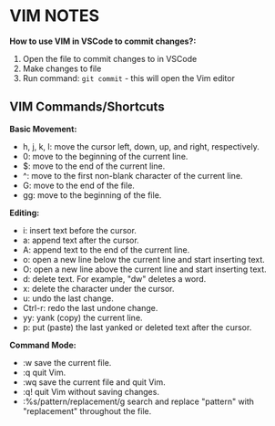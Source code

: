# VIM NOTES

**How to use VIM in VSCode to commit changes?:**

1. Open the file to commit changes to in VSCode
2. Make changes to file
3. Run command: `git commit` - this will open the Vim editor

## VIM Commands/Shortcuts

**Basic Movement:**

- h, j, k, l: move the cursor left, down, up, and right, respectively.
- 0: move to the beginning of the current line.
- $: move to the end of the current line.
- ^: move to the first non-blank character of the current line.
- G: move to the end of the file.
- gg: move to the beginning of the file.

**Editing:**

- i: insert text before the cursor.
- a: append text after the cursor.
- A: append text to the end of the current line.
- o: open a new line below the current line and start inserting text.
- O: open a new line above the current line and start inserting text.
- d: delete text. For example, "dw" deletes a word.
- x: delete the character under the cursor.
- u: undo the last change.
- Ctrl-r: redo the last undone change.
- yy: yank (copy) the current line.
- p: put (paste) the last yanked or deleted text after the cursor.

**Command Mode:**

- :w save the current file.
- :q quit Vim.
- :wq save the current file and quit Vim.
- :q! quit Vim without saving changes.
- :%s/pattern/replacement/g search and replace "pattern" with "replacement" throughout the file.
